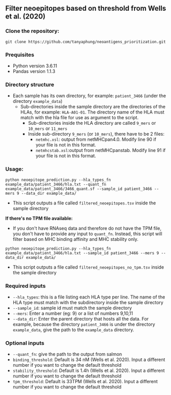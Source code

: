 ## Filter neoepitopes based on threshold from Wells et al. (2020)

### Clone the repository:
```
git clone https://github.com/tanyaphung/neoantigens_prioritization.git
```

### Prequisites
- Python version 3.6.11
- Pandas version 1.1.3

### Directory structure
- Each sample has its own directory, for example: `patient_3466` (under the directory `example_data`)
    - Sub-directories inside the sample directory are the directories of the HLAs, for example: `HLA-A01-01`. The directory name of the HLA must match with the hla file for use as argument to the script.
        - Sub-directories inside the HLA directory are called `9_mers` or `10_mers` or `11_mers`
        - Inside sub-directory `9_mers` (or `10_mers`), there have to be 2 files:
          - `netmhc.xsl`: output from netMHCpan4.0. Modify line 90 if your file is not in this format.
          - `netmhcstab.xsl`:output from netMHCpanstab. Modify line 91 if your file is not in this format. 

### Usage:

```
python neoepitope_prediction.py --hla_types_fn example_data/patient_3466/hla.txt --quant_fn example_data/patient_3466/3466_quant.sf --sample_id patient_3466 --mers 9 --data_dir example_data/
```
- This script outputs a file called `filtered_neoepitopes.tsv` inside the sample directory

**If there's no TPM file available:**
- If you don't have RNAseq data and therefore do not have the TPM file, you don't have to provide any input to `quant_fn`. Instead, this script will filter based on MHC binding affinity and MHC stability only.
```
python neoepitope_prediction.py --hla_types_fn example_data/patient_3466/hla.txt --sample_id patient_3466 --mers 9 --data_dir example_data/
```
- This script outputs a file called `filtered_neoepitopes_no_tpm.tsv` inside the sample directory

### Required inputs
- `--hla_types`: this is a file listing each HLA type per line. The name of the HLA type must match with the subdirectory inside the sample directory
- `--sample_id`: sample id must match the sample directory
- `--mers`: Enter a number (eg: 9) or a list of numbers 9,10,11
- `--data_dir`: Enter the parent directory that hosts all the data. For example, because the directory `patient_3466` is under the directory `example_data`, give the path to the `example_data` directory.

### Optional inputs
- `--quant_fn`: give the path to the output from salmon
- `binding_threshold`: Default is 34 nM (Wells et al. 2020). Input a different number if you want to change the default threshold
- `stability_threshold`: Default is 1.4h (Wells et al. 2020). Input a different number if you want to change the default threshold
- `tpm_threshold`: Default is 33TPM (Wells et al. 2020). Input a different number if you want to change the default threshold
